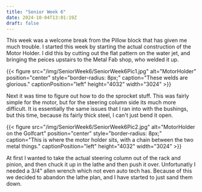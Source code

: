 ```yaml
---
title: "Senior Week 6"
date: 2024-10-04T13:01:19Z
draft: false
---
```


This week was a welcome break from the Pillow block that has given me much trouble. I started this week by starting the actual construction of the Motor Holder. I did this by cutting out the flat pattern on the water jet, and bringing the peices upstairs to the Metal Fab shop, who welded it up. 

{{< figure src="/img/SeniorWeek6/SeniorWeek6Pic1.jpg" alt="MotorHolder" position="center" style="border-radius: 8px;" caption="These welds are glorious." captionPosition="left" height="4032" width="3024" >}}


Next it was time to figure out how to do the sprocket stuff. This was fairly simple for the motor, but for the steering column side its much more difficult. It is essentially the same issues that I ran into with the bushings, but this time, because its fairly thick steel, I can't just bend it open. 

{{< figure src="/img/SeniorWeek6/SeniorWeek6Pic2.jpg" alt="MotorHolder on the Golfcart" position="center" style="border-radius: 8px;" caption="This is where the motor holder sits, with a chain between the two metal things." captionPosition="left" height="4032" width="3024" >}}

At first I wanted to take the actual steering column out of the rack and pinion, and then chuck it up in the lathe and then push it over. Unfortunatly I needed a 3/4" allen wrench which not even auto tech has. Because of this we decided to abandon the lathe plan, and I have started to just sand them down. 

